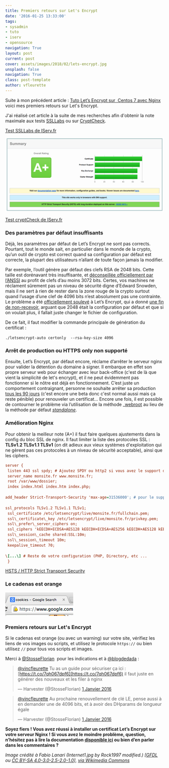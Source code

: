 ```yaml
---
title: Premiers retours sur Let's Encrypt
date: '2016-01-25 13:33:00'
tags:
- sysadmin
- tuto
- iserv
- opensource
navigation: True
layout: post
current: post
cover: assets/images/2018/02/lets-encrypt.jpg
unsplash: false
navigation: True
class: post-template
author: vfleurette
---
```


Suite à mon précédent article : [Tuto Let’s Encrypt sur  Centos 7 avec Nginx](https://iserv.fr/tuto-lets-encrypt-sur-centos-7-avec-nginx-https-pour-tous-et-gratuit/) voici mes premiers retours sur Let's Encrypt.

J'ai réalisé cet article à la suite de mes recherches afin d'obtenir la note maximale aux tests [SSLLabs](https://www.ssllabs.com/ssltest/) ou sur [CryptCheck](https://tls.imirhil.fr/).

[Test SSLLabs de IServ.fr](https://www.ssllabs.com/ssltest/analyze.html?d=iserv.fr)

![SSL LABS TEST](/content/images/2018/02/SSLLabsiServ.png)

[Test cryptCheck de IServ.fr](https://tls.imirhil.fr/https/www.iserv.fr)

### Des paramètres par défaut insuffisants
  
Déjà, les paramètres par défaut de Let’s Encrypt ne sont pas corrects. Pourtant, tout le monde sait, en particulier dans le monde de la crypto, qu’un outil de crypto est correct quand sa configuration par défaut est correcte, la plupart des utilisateurs n’allant de toute façon jamais la modifier.

Par exemple, l’outil génère par défaut des clefs RSA de 2048 bits. Cette taille est dorénavant très insuffisante, et [déconseillée officiellement par l’ANSSI](http://www.ssi.gouv.fr/uploads/2015/01/RGS_v-2-0_B1.pdf) au profit de clefs d’au moins 3072 bits. Certes, vos machines ne réclament sûrement pas un niveau de sécurité digne d’Edward Snowden, mais il ne sert à rien de rester dans la zone rouge de la crypto surtout quand l’usage d’une clef de 4096 bits n’est absolument pas une contrainte. Le problème a été [officiellement soulevé](https://github.com/letsencrypt/letsencrypt/issues/489) à Let’s Encrypt, qui a donné [une fin de non-recevoir](https://github.com/letsencrypt/letsencrypt/issues/489#issuecomment-153757615), arguant que 2048 était la configuration par défaut et que si on voulait plus, il fallait juste changer le fichier de configuration.

De ce fait, il faut modifier la commande principale de génération du certificat :

 `./letsencrypt-auto certonly  --rsa-key-size 4096`

### Arrêt de production ou HTTPS only non supporté

Ensuite, Let’s Encrypt, par défaut encore, réclame d’arrêter le serveur nginx pour valider la détention du domaine à signer. Il embarque en effet son propre serveur web pour échanger avec leur back-office (c'est de là que vient la simplicité de let's encrypt), et il ne peut évidemment pas fonctionner si le nôtre est déjà en fonctionnement. C’est juste un comportement contraignant, personne ne souhaite arrêter sa production [tous les 90 jours](https://letsencrypt.org/2015/11/09/why-90-days.html) (c'est encore une beta donc c'est normal aussi mais ça reste pénible) pour renouveler un certificat… Encore une fois, il est possible de contourner le problème via l’utilisation de la méthode _[webroot](https://letsencrypt.readthedocs.org/en/latest/using.html#webroot) au lieu de la méthode par défaut [_standalone_](https://letsencrypt.readthedocs.org/en/latest/using.html#standalone).

### Amélioration Nginx

Pour obtenir la meilleur note (A+) il faut faire quelques ajustements dans la config du bloc SSL de nginx. Il faut limiter la liste des protocoles SSL : **TLSv1.2 TLSv1.1 TLSv1** (on dit adieux aux vieux systèmes d'exploitation qui ne gèrent pas ces protocoles à un niveau de sécurité acceptable), ainsi que les ciphers.

```ini
server {  
 listen 443 ssl spdy; # Ajoutez SPDY ou http2 si vous avez le support d'une des deux fonctionnalités  
 server_name monsite.fr www.monsite.fr;  
 root /var/www/dossier;  
 index index.html index.htm index.php;

add_header Strict-Transport-Security 'max-age=31536000'; # pour le support de HSTS (voir après la config nginx)

ssl_protocols TLSv1.2 TLSv1.1 TLSv1;  
 ssl_certificate /etc/letsencrypt/live/monsite.fr/fullchain.pem;  
 ssl\_certificate\_key /etc/letsencrypt/live/monsite.fr/privkey.pem;  
 ssl\_prefer\_server_ciphers on;  
 ssl_ciphers 'kEECDH+ECDSA+AES128 kEECDH+ECDSA+AES256 kEECDH+AES128 kEECDH+AES256 kEDH+AES128 kEDH+AES256 +SHA !aNULL !eNULL !LOW !MD5 !EXP !DSS !PSK !SRP !kECDH !CAMELLIA !RC4 !SEED';  
 ssl\_session\_cache shared:SSL:10m;  
 ssl\_session\_timeout 10m;  
 keepalive_timeout 70;

\[...\] # Reste de votre configuration (PHP, Directory, etc ...  
 }
```

[HSTS / HTTP Strict Transport Security](https://fr.wikipedia.org/wiki/HTTP_Strict_Transport_Security)

### Le cadenas est orange

![minor_chrome](/content/images/2018/02/minor_chrome.png)


### Premiers retours sur Let's Encrypt
  
Si le cadenas est orange (ou avec un warning) sur votre site, vérifiez les liens de vos images ou scripts, et utilisez le protocole `https://` ou bien utilisez `//` pour tous vos scripts et images.

Merci à [@StosseFlorian](https://twitter.com/StosseFlorian)  pour les indications et à [@blogdedada](https://twitter.com/blogdedada) :

> [@vincfleurette](https://twitter.com/vincfleurette) Tu as un guide pour sécuriser ça ici : [https://t.co/7qh067dpf6](https://t.co/7qh067dpf6) il faut juste en générer des nouveaux et les filer à nginx
> 
>   
> — Harvester (@StosseFlorian) [1 Janvier 2016](https://twitter.com/StosseFlorian/status/682980910392852485)

> [@vincfleurette](https://twitter.com/vincfleurette) Au prochaine renouvellement de clé LE, pense aussi à en demander une de 4096 bits, et à avoir des DHparams de longueur égale
> 
>   
> — Harvester (@StosseFlorian) [1 Janvier 2016](https://twitter.com/StosseFlorian/status/682981163699441665)

  

**Soyez fiers ! Vous avez réussi à installer un certificat Let’s Encrypt sur votre serveur Nginx ! Si vous avez le moindre problème, question, n’hésitez pas à lire la documentation [disponible ici](https://letsencrypt.readthedocs.org/en/latest/) ou bien d’en parler dans les commentaires ?**



*Image crédité à Fabio Lanari (Internet1.jpg by Rock1997 modified.) [<a href="http://www.gnu.org/copyleft/fdl.html">GFDL</a> ou <a href="https://creativecommons.org/licenses/by-sa/4.0-3.0-2.5-2.0-1.0">CC BY-SA 4.0-3.0-2.5-2.0-1.0</a>], <a href="https://commons.wikimedia.org/wiki/File%3AInternet2.jpg">via Wikimedia Commons</a>*